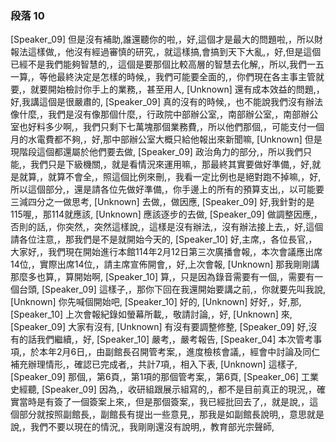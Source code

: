 ### 段落 10

[Speaker_09] 但是沒有補助,誰還聽你的啦,，好,這個才是最大的問題啦,，所以財報法這樣做,，他沒有經過審慎的研究,，就這樣搞,會搞到天下大亂,，好,但是這個已經不是我們能夠智慧的,，這個是要那個比較高層的智慧去化解,，所以,我們一五一算,，等他最終決定是怎樣的時候,，我們可能要全面的,，你們現在各主事主管就要,，就要開始檢討你手上的業務,，甚至用人,
[Unknown] 還有成本效益的問題,，好,我講這個是很嚴肅的,
[Speaker_09] 真的沒有的時候,，也不能說我們沒有辦法像什麼,，我們是沒有像那個什麼,，行政院中部辦公室,，南部辦公室,，南部辦公室也好料多少啊,，我們只剩下七萬塊那個業務費,，所以他們那個,，可能支付一個月的水電費都不夠,，好,那中部辦公室大概只給他報出來新聞嘛,
[Unknown] 但是現階段這個都還屬於他們要去做,
[Speaker_09] 政治角力的部分,，所以我們只能,，我們只是下級機關,，就是看情況來運用嘛,，那最終其實要做好準備,，好,就是就算,，就算不會全,，照這個比例來刪,，我看一定比例也是絕對跑不掉嘛,，好,所以這個部分,，還是請各位先做好準備,，你手邊上的所有的預算支出,，以可能要三減四分之一做思考,
[Unknown] 去做,，做因應,
[Speaker_09] 好,我針對的是115喔,，那114就應該,
[Unknown] 應該逐步的去做,
[Speaker_09] 做調整因應,，否則的話,，你突然,，突然這樣說,，這樣是沒有辦法,，沒有辦法接上去,，好,這個請各位注意,，那我們是不是就開始今天的,
[Speaker_10] 好,主席,，各位長官,，大家好,，我們現在開始進行本館114年2月12日第三次廣播會報,，本次會議應出席14位,，實際出席14位,，請主席宣佈開會,，好,上次會報,
[Unknown] 那我剛剛講那麼多也算,，算開始啊,
[Speaker_10] 算,，只是因為錄音需要有一個,，需要有一個台頭,
[Speaker_09] 這樣子,，那你下回在我還開始要講之前,，你就要先叫我說,
[Unknown] 你先喊個開始吧,
[Speaker_10] 好的,
[Unknown] 好好,，好,那,
[Speaker_10] 上次會報紀錄如螢幕所載,，敬請討論,，好,
[Unknown] 來,
[Speaker_09] 大家有沒有,
[Unknown] 有沒有要調整修整,
[Speaker_09] 好,沒有的話我們繼續,，好,
[Speaker_10] 嚴考,，嚴考報告,
[Speaker_04] 本次管考事項,，於本年2月6日,，由副館長召開管考案,，進度檢核會議,，經會中討論及同仁補充辦理情形,，確認已完成者,，共計7項,，相入下表,
[Unknown] 這樣子,
[Speaker_09] 那個,，第6頁,，第1項的那個管考案,，第6頁,
[Speaker_06] 工業史經聽,
[Speaker_09] 因為,，收研組跟展示組寫的,，都不是目前真正的現況,，確實當時是有簽了一個簽案上來,，但是那個簽案,，我已經批回去了,，就是說,，這個部分就按照副館長,，副館長有提出一些意見,，那我是如副館長說明,，意思就是說,，我們不要以現在的情況,，我剛剛還沒有說明,，教育部光宗聲師,